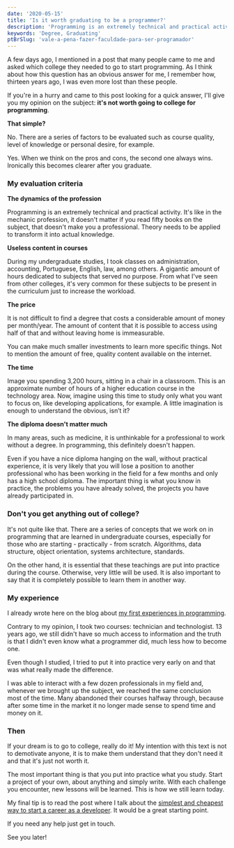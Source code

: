 ```yaml
---
date: '2020-05-15'
title: 'Is it worth graduating to be a programmer?'
description: 'Programming is an extremely technical and practical activity. It is like in the mechanic profession, it does not matter if you read fifty books on the subject, that does not make you a professional.'
keywords: 'Degree, Graduating'
ptBrSlug: 'vale-a-pena-fazer-faculdade-para-ser-programador'
---
```


A few days ago, I mentioned in a post that many people came to me and asked which college they needed to go to start
programming. As I think about how this question has an obvious answer for me, I remember how, thirteen years ago, I was
even more lost than these people.

If you're in a hurry and came to this post looking for a quick answer, I'll give you my opinion on the subject: **it's
not worth going to college for programming**.

**That simple?**

No. There are a series of factors to be evaluated such as course quality, level of knowledge or personal desire, for
example.

Yes. When we think on the pros and cons, the second one always wins. Ironically this becomes clearer after you graduate.

### My evaluation criteria

**The dynamics of the profession**

Programming is an extremely technical and practical activity. It's like in the mechanic profession, it doesn't matter if
you read fifty books on the subject, that doesn't make you a professional. Theory needs to be applied to transform it
into actual knowledge.

**Useless content in courses**

During my undergraduate studies, I took classes on administration, accounting, Portuguese, English, law, among others. A
gigantic amount of hours dedicated to subjects that served no purpose. From what I've seen from other colleges, it's
very common for these subjects to be present in the curriculum just to increase the workload.

**The price**

It is not difficult to find a degree that costs a considerable amount of money per month/year. The amount of content
that it is possible to access using half of that and without leaving home is immeasurable.

You can make much smaller investments to learn more specific things. Not to mention the amount of free, quality content
available on the internet.

**The time**

Image you spending 3,200 hours, sitting in a chair in a classroom. This is an approximate number of hours of a higher
education course in the technology area. Now, imagine using this time to study only what you want to focus on, like
developing applications, for example. A little imagination is enough to understand the obvious, isn’t it?

**The diploma doesn't matter much**

In many areas, such as medicine, it is unthinkable for a professional to work without a degree. In programming, this
definitely doesn't happen.

Even if you have a nice diploma hanging on the wall, without practical experience, it is very likely that you will lose
a position to another professional who has been working in the field for a few months and only has a high school
diploma. The important thing is what you know in practice, the problems you have already solved, the projects you have
already participated in.

### Don't you get anything out of college?

It's not quite like that. There are a series of concepts that we work on in programming that are learned in
undergraduate courses, especially for those who are starting - practically - from scratch. Algorithms, data structure,
object orientation, systems architecture, standards.

On the other hand, it is essential that these teachings are put into practice during the course. Otherwise, very little
will be used. It is also important to say that it is completely possible to learn them in another way.

### My experience

I already wrote here on the blog
about [my first experiences in programming](/blog/posts/my-first-experiences-as-a-developer).

Contrary to my opinion, I took two courses: technician and technologist. 13 years ago, we still didn't have so much
access to information and the truth is that I didn't even know what a programmer did, much less how to become one.

Even though I studied, I tried to put it into practice very early on and that was what really made the difference.

I was able to interact with a few dozen professionals in my field and, whenever we brought up the subject, we reached
the same conclusion most of the time. Many abandoned their courses halfway through, because after some time in the
market it no longer made sense to spend time and money on it.

### Then

If your dream is to go to college, really do it! My intention with this text is not to demotivate anyone, it is to make
them understand that they don't need it and that it's just not worth it.

The most important thing is that you put into practice what you study. Start a project of your own, about anything and
simply write. With each challenge you encounter, new lessons will be learned. This is how we still learn today.

My final tip is to read the post where I talk about
the [simplest and cheapest way to start a career as a developer](/blog/posts/the-simplest-and-cheapest-way-to-start-a-developer-career).
It would be a great starting point.

If you need any help just get in touch.

See you later!
